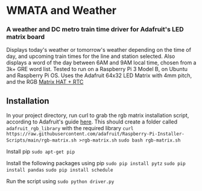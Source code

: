 # WMATA and Weather
### A weather and DC metro train time driver for Adafruit's LED matrix board

Displays today's weather or tomorrow's weather depending on the time of day, and upcoming train times for the line and station selected. Also displays a word of the day between 6AM and 9AM local time, chosen from a 3k+ GRE word list. Tested to run on a Raspberry Pi 3 Model B, on Ubuntu and Raspberry Pi OS. Uses the Adafruit 64x32 LED Matrix with 4mm pitch, and the RGB [Matrix HAT + RTC](https://learn.adafruit.com/adafruit-rgb-matrix-plus-real-time-clock-hat-for-raspberry-pi)



## Installation
In your project directory, run curl to grab the rgb matrix installation script, according to Adafruit's guide [here](). This should create a folder called `adafruit_rgb_library` with the required library
`curl https://raw.githubusercontent.com/adafruit/Raspberry-Pi-Installer-Scripts/main/rgb-matrix.sh >rgb-matrix.sh`
`sudo bash rgb-matrix.sh`

Install pip
`sudo apt-get pip`

Install the following packages using pip
`sudo pip install pytz`
`sudo pip install pandas`
`sudo pip install schedule`

Run the script using
`sudo python driver.py`
